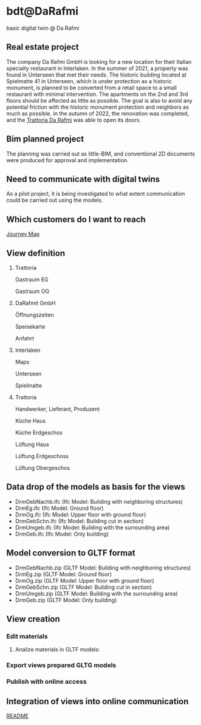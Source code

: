 # bdt@DaRafmi
basic digital twin @ Da Rafmi

## Real estate project
The company Da Rafmi GmbH is looking for a new location for their Italian specialty restaurant in Interlaken. In the summer of 2021, a property was found in Unterseen that met their needs. The historic building located at Spielmatte 41 in Unterseen, which is under protection as a historic monument, is planned to be converted from a retail space to a small restaurant with minimal intervention. The apartments on the 2nd and 3rd floors should be affected as little as possible. The goal is also to avoid any potential friction with the historic monument protection and neighbors as much as possible. In the autumn of 2022, the renovation was completed, and the [Trattoria Da Rafmi](https://www.darafmi.ch/index.html) was able to open its doors.


## Bim planned project
The planning was carried out as little-BIM, and conventional 2D documents were produced for approval and implementation.

## Need to communicate with digital twins
As a pilot project, it is being investigated to what extent communication could be carried out using the models.

## Which customers do I want to reach
[Journey Map](https://raw.githubusercontent.com/ulrich3110/BDT-e/main/bdtdrm23_journeymap.png)

## View definition
1. Trattoria

   Gastraum EG
   
   Gastraum OG
   
2. DaRafmit GmbH

   Öffnungszeiten

   Speisekarte
   
   Anfahrt

3. Interlaken

   Maps

   Unterseen

   Spielmatte

4. Trattoria

   Handwerker, Lieferant, Produzent

   Küche Haus

   Küche Erdgeschos

   Lüftung Haus

   Lüftung Erdgeschoss

   Lüftung Obergeschos


## Data drop of the models as basis for the views
- DrmGebNachb.ifc (Ifc Model: Building with neighboring structures)
- DrmEg.ifc (Ifc Model: Ground floor)
- DrmOg.ifc (Ifc Model: Upper floor with ground floor)
- DrmGebSchn.ifc (Ifc Model: Building cut in section)
- DrmUmgeb.ifc (Ifc Model: Building with the surrounding area)
- DrmGeb.ifc (Ifc Model: Only building)

## Model conversion to GLTF format
- DrmGebNachb.zip (GLTF Model: Building with neighboring structures)
- DrmEg.zip (GLTF Model: Ground floor)
- DrmOg.zip (GLTF Model: Upper floor with ground floor)
- DrmGebSchn.zip (GLTF Model: Building cut in section)
- DrmUmgeb.zip (GLTF Model: Building with the surrounding area)
- DrmGeb.zip (GLTF Model: Only building)

## View creation

### Edit materials
1. Analize materials in GLTF models: 
   
### Export views prepared GLTG models
   
### Publish with online access
   
## Integration of views into online communication


[README](https://github.com/ulrich3110/BDT-e/blob/main/README.md)
